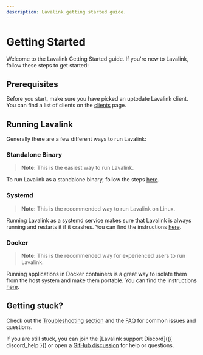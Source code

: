 ```yaml
---
description: Lavalink getting started guide.
---
```


# Getting Started

Welcome to the Lavalink Getting Started guide. If you're new to Lavalink, follow these steps to get started:

## Prerequisites

Before you start, make sure you have picked an uptodate Lavalink client. You can find a list of clients on the [clients](../clients.md) page.

## Running Lavalink

Generally there are a few different ways to run Lavalink:

### Standalone Binary

> **Note:** This is the easiest way to run Lavalink.

To run Lavalink as a standalone binary, follow the steps [here](binary.md).

### Systemd

> **Note:** This is the recommended way to run Lavalink on Linux.

Running Lavalink as a systemd service makes sure that Lavalink is always running and restarts it if it crashes.
You can find the instructions [here](systemd.md).

### Docker

> **Note:** This is the recommended way for experienced users to run Lavalink.

Running applications in Docker containers is a great way to isolate them from the host system and make them portable.
You can find the instructions [here](docker.md).

## Getting stuck?

Check out the [Troubleshooting section](../troubleshooting.md) and the [FAQ](faq.md) for common issues and questions.

If you are still stuck, you can join the [Lavalink support Discord]({{ discord_help }}) or open a [GitHub discussion](https://github.com/lavalink-devs/Lavalink/discussions/new?category=q-a) for help or questions.
